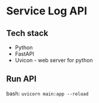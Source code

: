 # Service Log API

## Tech stack
- Python
- FastAPI
- Uvicon - web server for python

## Run API
bash: `uvicorn main:app --reload`